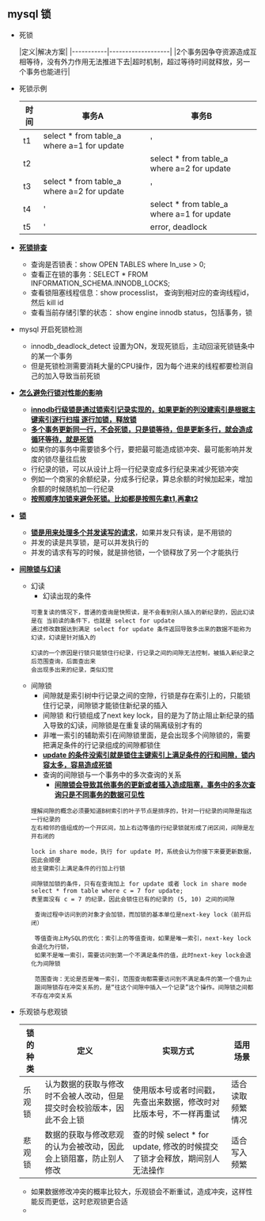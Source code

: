 ## mysql 锁

* 死锁

  |定义|解决方案|
        |-----------|-------------------|
  |2个事务因争夺资源造成互相等待，没有外力作用无法推进下去|超时机制，超过等待时间就释放，另一个事务也能进行|

* 死锁示例

  |时间|事务A|事务B|
  |-----------|-------------------|---------|
  |t1 |select * from table_a where a=1 for update|'|
  |t2 ||select * from table_a where a=2 for update|
  |t3 |select * from table_a where a=2 for update|'|
  |t4 |'|select * from table_a where a=1 for update|
  |t5 |'|error, deadlock|
* **[死锁排查](#)**
    * 查询是否锁表：show OPEN TABLES where In_use > 0;
    * 查看正在锁的事务：SELECT * FROM INFORMATION_SCHEMA.INNODB_LOCKS;
    * 查看锁阻塞线程信息：show processlist， 查询到相对应的查询线程id，然后 kill id
    * 查看当前存储引擎的状态： show engine innodb status，包括事务，锁
- mysql 开启死锁检测
    - innodb_deadlock_detect 设置为ON，发现死锁后，主动回滚死锁链条中的某一个事务
    - 但是死锁检测需要消耗大量的CPU操作，因为每个进来的线程都要检测自己的加入导致当前死锁
- **[怎么避免行锁对性能的影响](#)**
    - **[innodb行级锁是通过锁索引记录实现的，如果更新的列没建索引是根据主键索引逐行扫描 逐行加锁，释放锁](#)**
    - **[多个事务更新同一行，不会死锁，只是锁等待，但是更新多行，就会造成循环等待，就是死锁](#)**
    - 如果你的事务中需要锁多个行，要把最可能造成锁冲突、最可能影响并发度的锁尽量往后放
    - 行纪录的锁，可以从设计上将一行纪录变成多行纪录来减少死锁冲突
    - 例如一个商家的余额纪录，分成多行纪录，算总余额的时候加起来，增加余额的时候随机加一行纪录
    - **[按照顺序加锁来避免死锁。比如都是按照先拿t1,再拿t2](#)**

- **[锁](#)**
    - **[锁是用来处理多个并发读写的请求](#)**，如果并发只有读，是不用锁的
    - 并发的读是共享锁，是可以并发执行的
    - 并发的请求有写的时候，就是排他锁，一个锁释放了另一个才能执行

- **[间隙锁与幻读](#)**
    - 幻读
        - 幻读出现的条件
        ```
        可重复读的情况下，普通的查询是快照读，是不会看到别人插入的新纪录的，因此幻读是在 当前读的条件下，也就是 select for update
        通过修改数据达到满足 select for update 条件返回导致多出来的数据不能称为幻读，幻读是针对插入的
        
        幻读的一个原因是行锁只能锁住行纪录，行记录之间的间隙无法控制，被插入新纪录之后范围查询，后面查出来
        会出现多出来的纪录，类似幻觉
        ```
    - 间隙锁
        - 间隙就是索引树中行记录之间的空隙，行锁是存在索引上的，只能锁住行记录，间隙锁才能锁住新纪录的插入
        - 间隙锁 和行锁组成了next key lock，目的是为了防止阻止新纪录的插入导致的幻读，间隙锁是在重复读的隔离级别才有的
        - 非唯一索引的辅助索引在间隙锁里面，是会出现多个间隙锁的，需要把满足条件的行记录组成的间隙都锁住
        - **[update 的条件没索引就是锁住主键索引上满足条件的行和间隙，锁内容太多，容易造成死锁](#)**
        - 查询的间隙锁与一个事务中的多次查询的关系
            - **[间隙锁会导致其他事务的更新或者插入造成阻塞，事务中的多次查询只是不同事务的数据可见性](#)**
        ```
        理解间隙的概念必须要知道B树索引的叶子节点是排序的，针对一行纪录的间隙是指这一行纪录的
        左右相邻的值组成的一个开区间，加上右边等值的行纪录锁就形成了闭区间，间隙是左开右闭的
        
        lock in share mode，执行 for update 时，系统会认为你接下来要更新数据，因此会顺便
        给主键索引上满足条件的行加上行锁
        
        间隙锁加锁的条件，只有在查询加上 for update 或者 lock in share mode
        select * from table where c = 7 for update;
        表里面没有 c = 7 的纪录，因此会锁住已有的纪录的 (5, 10) 之间的间隙
        
         查询过程中访问到的对象才会加锁，而加锁的基本单位是next-key lock（前开后闭）
         
         等值查询上MySQL的优化：索引上的等值查询，如果是唯一索引，next-key lock会退化为行锁，
         如果不是唯一索引，需要访问到第一个不满足条件的值，此时next-key lock会退化为间隙锁
         
         范围查询：无论是否是唯一索引，范围查询都需要访问到不满足条件的第一个值为止
         跟间隙锁存在冲突关系的，是“往这个间隙中插入一个记录”这个操作。间隙锁之间都不存在冲突关系
        ```
      
- 乐观锁与悲观锁
  
  |锁的种类|定义|实现方式|适用场景|
  |------|------|------|-----|
  |乐观锁|认为数据的获取与修改时不会被人改动，但是提交时会校验版本，因此不会上锁|使用版本号或者时间戳，先查出来数据，修改时对比版本号，不一样再重试|适合读取频繁情况|
  |悲观锁|数据的获取与修改悲观的认为会被改动，因此会上锁阻塞，防止别人修改|查的时候 select * for update, 修改的时候提交了锁才会释放，期间别人无法操作|适合写入频繁|

    - 如果数据修改冲突的概率比较大，乐观锁会不断重试，造成冲突，这样性能反而更低，这时悲观锁更合适
    - 
